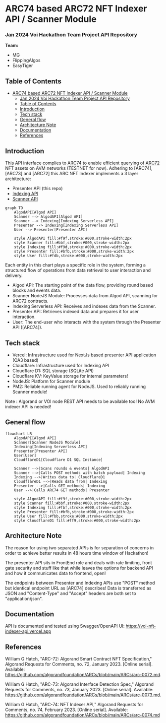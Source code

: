 # ARC74 based ARC72 NFT Indexer API / Scanner Module

### Jan 2024 Voi Hackathon Team Project API Repository

**Team:**
- MG
- FlippingAlgos
- EasyTiger


## Table of Contents
- [ARC74 based ARC72 NFT Indexer API / Scanner Module](#arc74-based-arc72-nft-indexer-api--scanner-module)
    - [Jan 2024 Voi Hackathon Team Project API Repository](#jan-2024-voi-hackathon-team-project-api-repository)
  - [Table of Contents](#table-of-contents)
  - [Introduction](#introduction)
  - [Tech stack](#tech-stack)
  - [General flow](#general-flow)
  - [Architecture Note](#architecture-note)
  - [Documentation](#documentation)
  - [References](#references)

## Introduction

This API interface complies to [ARC74](https://github.com/algorandfoundation/ARCs/blob/main/ARCs/arc-0074.md) to enable efficient querying of [ARC72](https://github.com/algorandfoundation/ARCs/blob/main/ARCs/arc-0072.md) NFT assets on AVM networks (TESTNET for now).
Adhering to [ARC74], [ARC73] and [ARC72] this ARC NFT Indexer implements a 3 layer architecture:
- Presenter API (this repo)
- [Indexing API](https://github.com/emg110/AVM-ARC-NFT-Indexer)
- [Scanner API](https://github.com/emg110/AVM-ARC-NFT-Scanner)

```mermaid
graph TD
    AlgodAPI[Algod API]
    Scanner --> AlgodAPI[Algod API]
    Scanner --> Indexing[Indexing Serverless API]
    Presenter --> Indexing[Indexing Serverless API]
    User --> Presenter[Presenter API]

    style AlgodAPI fill:#f9f,stroke:#000,stroke-width:2px
    style Scanner fill:#bbf,stroke:#000,stroke-width:2px
    style Indexing fill:#f9d,stroke:#000,stroke-width:2px
    style Presenter fill:#bfb,stroke:#000,stroke-width:2px
    style User fill:#fdb,stroke:#000,stroke-width:2px
  ```
  Each entity in this chart plays a specific role in the system, forming a structured flow of operations from data retrieval to user interaction and delivery.

- Algod API: The starting point of the data flow, providing round based blocks and events data.
- Scanner NodeJS Module: Processes data from Algod API, scanning for ARC72 contracts.
- Indexing Serverless API: Receives and indexes data from the Scanner.
- Presenter API: Retrieves indexed data and prepares it for user interaction.
- User: The end-user who interacts with the system through the Presenter API ([ARC74]).

## Tech stack

- Vercel: Infrastructure used for NextJs based presenter API application (OA3 based)
- Cloudflare: Infrastructure used for Indexing API
- Cloudflare D1: SQL storage (SQLite API) 
- Cloudflare KV: KeyValue storage for internal parameters!
- NodeJS: Platform for Scanner module
- PM2: Reliable running agent for NodeJS. Used to reliably running Scanner module!

Note : Algorand or VOI node REST API needs to be available too! No AVM indexer API is needed!

## General flow

```mermaid
flowchart LR
    AlgodAPI[Algod API]
    Scanner[Scanner NodeJS Module]
    Indexing[Indexing Serverless API]
    Presenter[Presenter API]
    User[User]
    CloudflareD1[Cloudflare D1 SQL Instance]

    Scanner -->|Scans rounds & events| AlgodAPI
    Scanner -->|Calls POST methods with batch payload| Indexing
    Indexing -->|Writes data to| CloudflareD1
    CloudflareD1 -->|Reads data from| Indexing
    Presenter -->|Calls GET methods| Indexing
    User -->|Calls ARC74 GET methods| Presenter

    style AlgodAPI fill:#f9f,stroke:#000,stroke-width:2px
    style Scanner fill:#bbf,stroke:#000,stroke-width:2px
    style Indexing fill:#fbf,stroke:#000,stroke-width:2px
    style Presenter fill:#bfb,stroke:#000,stroke-width:2px
    style User fill:#fbb,stroke:#000,stroke-width:2px
    style CloudflareD1 fill:#ff9,stroke:#000,stroke-width:2px
  ```
## Architecture Note
The reason for using two separated APIs is for separation of concerns in order to achieve better results in 48 hours time window of Hackathon!

The presenter API sits in FrontEnd role and deals with rate limiting, front gate security and stuff like that while leaves the options for backend API and how it communicates data to frontend, open!

The endpoints between Presenter and Indexing APIs use "POST" method but identical endpoint URL as [ARC74] describes! Data is transferred as JSON and "Content-Type" and "Accept" headers are both set to "application/json".

## Documentation
API is documented and tested using Swagger/OpenAPI UI: https://voi-nft-indexer-api.vercel.app

## References

William G Hatch, "ARC-72: Algorand Smart Contract NFT Specification," Algorand Requests for Comments, no. 72, January 2023. [Online serial]. Available: https://github.com/algorandfoundation/ARCs/blob/main/ARCs/arc-0072.md.

William G Hatch, "ARC-73: Algorand Interface Detection Spec," Algorand Requests for Comments, no. 73, January 2023. [Online serial]. Available: https://github.com/algorandfoundation/ARCs/blob/main/ARCs/arc-0073.md.

William G Hatch, "ARC-74: NFT Indexer API," Algorand Requests for Comments, no. 74, February 2023. [Online serial]. Available: https://github.com/algorandfoundation/ARCs/blob/main/ARCs/arc-0074.md
